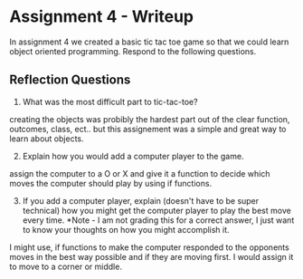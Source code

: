 # Assignment 4 - Writeup

In assignment 4 we created a basic tic tac toe game so that we could learn object oriented programming. Respond to the following questions.

## Reflection Questions

1. What was the most difficult part to tic-tac-toe? 

creating the objects was probibly the hardest part out of the clear function, outcomes, class, ect.. but this assignement was a simple and great way to learn about objects.

2. Explain how you would add a computer player to the game.

assign the computer to a O or X and give it a function to decide which moves the computer should play by using if functions.

3. If you add a computer player, explain (doesn't have to be super technical) how you might get the computer player to play the best move every time. *Note - I am not grading this for a correct answer, I just want to know your thoughts on how you might accomplish it.

I might use, if functions to make the computer responded to the opponents moves in the best way possible and if they are moving first. I would assign it to move to a corner or middle.